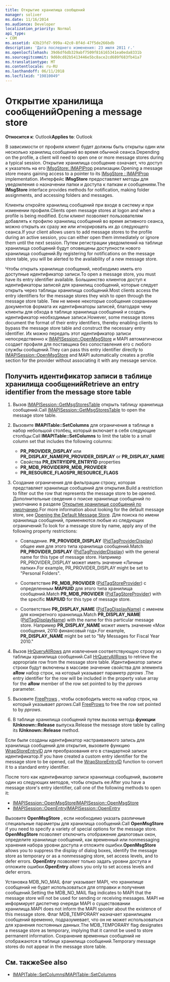 ```yaml
---
title: Открытие хранилища сообщений
manager: soliver
ms.date: 11/16/2014
ms.audience: Developer
localization_priority: Normal
api_type:
- COM
ms.assetid: 43b23fd7-999a-42c0-8f4d-47f5de266bdb
description: 'Дата последнего изменения: 23 июля 2011 г.'
ms.openlocfilehash: 39d6df6db329abf7509f816165341ea0eda8331b
ms.sourcegitcommit: 9d60cd82b5413446e5bc8ace2cd689f683fb41a7
ms.translationtype: MT
ms.contentlocale: ru-RU
ms.lasthandoff: 06/11/2018
ms.locfileid: "19810049"
---
```

# <a name="opening-a-message-store"></a><span data-ttu-id="eb229-103">Открытие хранилища сообщений</span><span class="sxs-lookup"><span data-stu-id="eb229-103">Opening a message store</span></span>

<span data-ttu-id="eb229-104">**Относится к**: Outlook</span><span class="sxs-lookup"><span data-stu-id="eb229-104">**Applies to**: Outlook</span></span> 
  
<span data-ttu-id="eb229-105">В зависимости от профиля клиент будет должны быть открыты один или несколько хранилищ сообщений во время обычной сеанса.</span><span class="sxs-lookup"><span data-stu-id="eb229-105">Depending on the profile, a client will need to open one or more message stores during a typical session.</span></span> <span data-ttu-id="eb229-106">Открытие хранилища сообщение означает, что доступ к указатель на его [IMsgStore: IMAPIProp](imsgstoreimapiprop.md) реализации.</span><span class="sxs-lookup"><span data-stu-id="eb229-106">Opening a message store means gaining access to a pointer to its [IMsgStore : IMAPIProp](imsgstoreimapiprop.md) implementation.</span></span> <span data-ttu-id="eb229-107">Интерфейс **IMsgStore** предоставляет методы для уведомления о назначении папки и доступа к папкам и сообщениям.</span><span class="sxs-lookup"><span data-stu-id="eb229-107">The **IMsgStore** interface provides methods for notification, making folder assignments, and accessing folders and messages.</span></span> 
  
<span data-ttu-id="eb229-108">Клиенты откройте хранилищ сообщений при входе в систему и при изменении профиля.</span><span class="sxs-lookup"><span data-stu-id="eb229-108">Clients open message stores at logon and when a profile is being modified.</span></span> <span data-ttu-id="eb229-109">Если клиент позволяет пользователям добавлять к профилю хранилищ сообщений во время активного сеанса, можно открыть их сразу же или игнорировать их до следующего сеанса.</span><span class="sxs-lookup"><span data-stu-id="eb229-109">If your client allows users to add message stores to the profile during an active session, you can either open them immediately or ignore them until the next session.</span></span> <span data-ttu-id="eb229-110">Путем регистрации уведомлений на таблице хранилища сообщений будут оповещены доступности нового хранилища сообщений.</span><span class="sxs-lookup"><span data-stu-id="eb229-110">By registering for notifications on the message store table, you will be alerted to the availability of a new message store.</span></span>
  
<span data-ttu-id="eb229-111">Чтобы открыть хранилище сообщений, необходимо иметь его доступные идентификатор записи.</span><span class="sxs-lookup"><span data-stu-id="eb229-111">To open a message store, you must have its entry identifier available.</span></span> <span data-ttu-id="eb229-112">Большинство клиентов доступ к идентификаторы записей для хранилищ сообщений, которые следует открыть через таблицы хранилища сообщений.</span><span class="sxs-lookup"><span data-stu-id="eb229-112">Most clients access the entry identifiers for the message stores they wish to open through the message store table.</span></span> <span data-ttu-id="eb229-113">Тем не менее некоторые сообщения сохранение документов формата их идентификаторы записей, благодаря чему клиенты для обхода в таблице хранилища сообщений и создать идентификатор необходимые записи.</span><span class="sxs-lookup"><span data-stu-id="eb229-113">However, some message stores document the format of their entry identifiers, thereby enabling clients to bypass the message store table and construct the necessary entry identifier.</span></span> <span data-ttu-id="eb229-114">Их можно передать этот идентификатор записи непосредственно к [IMAPISession::OpenMsgStore](imapisession-openmsgstore.md) и MAPI автоматически создает профиля для поставщика без сопоставления его с любого службы сообщений.</span><span class="sxs-lookup"><span data-stu-id="eb229-114">They can pass this entry identifier directly to [IMAPISession::OpenMsgStore](imapisession-openmsgstore.md) and MAPI automatically creates a profile section for the provider without associating it with any message service.</span></span> 
  
## <a name="retrieve-an-entry-identifier-from-the-message-store-table"></a><span data-ttu-id="eb229-115">Получить идентификатор записи в таблице хранилища сообщений</span><span class="sxs-lookup"><span data-stu-id="eb229-115">Retrieve an entry identifier from the message store table</span></span>
  
1. <span data-ttu-id="eb229-116">Вызов [IMAPISession::GetMsgStoresTable](imapisession-getmsgstorestable.md) открыть таблицу хранилища сообщений.</span><span class="sxs-lookup"><span data-stu-id="eb229-116">Call [IMAPISession::GetMsgStoresTable](imapisession-getmsgstorestable.md) to open the message store table.</span></span> 
    
2. <span data-ttu-id="eb229-117">Вызовите **IMAPITable::SetColumns** для ограничения в таблице в набор небольшой столбец, который включает в себя следующие столбцы:</span><span class="sxs-lookup"><span data-stu-id="eb229-117">Call **IMAPITable::SetColumns** to limit the table to a small column set that includes the following columns:</span></span> 
    
   - <span data-ttu-id="eb229-118">**PR_PROVIDER_DISPLAY** или **PR_DISPLAY_NAME**</span><span class="sxs-lookup"><span data-stu-id="eb229-118">**PR_PROVIDER_DISPLAY** or **PR_DISPLAY_NAME**</span></span>
   - <span data-ttu-id="eb229-119">Свойства **PR_ENTRYID**</span><span class="sxs-lookup"><span data-stu-id="eb229-119">**PR_ENTRYID** properties</span></span> 
   - <span data-ttu-id="eb229-120">**PR_MDB_PROVIDER**</span><span class="sxs-lookup"><span data-stu-id="eb229-120">**PR_MDB_PROVIDER**</span></span>
   - <span data-ttu-id="eb229-121">**PR_RESOURCE_FLAGS**</span><span class="sxs-lookup"><span data-stu-id="eb229-121">**PR_RESOURCE_FLAGS**</span></span>
    
3. <span data-ttu-id="eb229-122">Создание ограничения для фильтрации строку, которая представляет хранилище сообщений для открытия.</span><span class="sxs-lookup"><span data-stu-id="eb229-122">Build a restriction to filter out the row that represents the message store to be opened.</span></span> <span data-ttu-id="eb229-123">Дополнительные сведения о поиске хранилище сообщений по умолчанию в разделе [Открытие хранилище сообщений по умолчанию](opening-the-default-message-store.md).</span><span class="sxs-lookup"><span data-stu-id="eb229-123">For more information about looking for the default message store, see [Opening the Default Message Store](opening-the-default-message-store.md).</span></span> <span data-ttu-id="eb229-124">Для поиска по имени хранилища сообщений, применяются любые из следующих ограничений:</span><span class="sxs-lookup"><span data-stu-id="eb229-124">To look for a message store by name, apply any of the following property restrictions:</span></span>
    
   - <span data-ttu-id="eb229-125">Совпадение. **PR_PROVIDER_DISPLAY** ([PidTagProviderDisplay](pidtagproviderdisplay-canonical-property.md)) общее имя для этого типа хранилища сообщений.</span><span class="sxs-lookup"><span data-stu-id="eb229-125">Match **PR_PROVIDER_DISPLAY** ([PidTagProviderDisplay](pidtagproviderdisplay-canonical-property.md)) with the general name for this type of message store.</span></span> <span data-ttu-id="eb229-126">Например PR_PROVIDER_DISPLAY может иметь значение «Личные папки».</span><span class="sxs-lookup"><span data-stu-id="eb229-126">For example, PR_PROVIDER_DISPLAY might be set to "Personal Folders".</span></span>
    
   - <span data-ttu-id="eb229-127">Соответствие **PR_MDB_PROVIDER** ([PidTagStoreProvider](pidtagstoreprovider-canonical-property.md)) с определенным **MAPIUID** для этого типа хранилища сообщений.</span><span class="sxs-lookup"><span data-stu-id="eb229-127">Match **PR_MDB_PROVIDER** ([PidTagStoreProvider](pidtagstoreprovider-canonical-property.md)) with the specific **MAPIUID** for this type of message store.</span></span> 
    
   - <span data-ttu-id="eb229-128">Соответствие **PR_DISPLAY_NAME** ([PidTagDisplayName](pidtagdisplayname-canonical-property.md)) с именем для конкретного хранилища.</span><span class="sxs-lookup"><span data-stu-id="eb229-128">Match **PR_DISPLAY_NAME** ([PidTagDisplayName](pidtagdisplayname-canonical-property.md)) with the name for this particular message store.</span></span> <span data-ttu-id="eb229-129">Например **PR_DISPLAY_NAME** может иметь значение «Мои сообщения, 2010 финансовый год».</span><span class="sxs-lookup"><span data-stu-id="eb229-129">For example, **PR_DISPLAY_NAME** might be set to "My Messages for Fiscal Year 2010."</span></span> 
    
4. <span data-ttu-id="eb229-130">Вызов [HrQueryAllRows](hrqueryallrows.md) для извлечения соответствующую строку из таблицы хранилища сообщений.</span><span class="sxs-lookup"><span data-stu-id="eb229-130">Call [HrQueryAllRows](hrqueryallrows.md) to retrieve the appropriate row from the message store table.</span></span> <span data-ttu-id="eb229-131">Идентификатор записи строки будут включены в массиве значение свойства для элемента **aRow** набор строк, на который указывает параметр _pprows_ .</span><span class="sxs-lookup"><span data-stu-id="eb229-131">The entry identifier for the row will be included in the property value array for the **aRow** member of the row set pointed to by the  _pprows_ parameter.</span></span> 
    
5. <span data-ttu-id="eb229-132">Вызовите [FreeProws](freeprows.md) , чтобы освободить место на набор строк, на который указывает _pprows_.</span><span class="sxs-lookup"><span data-stu-id="eb229-132">Call [FreeProws](freeprows.md) to free the row set pointed to by  _pprows_.</span></span>
    
6. <span data-ttu-id="eb229-133">В таблице хранилища сообщений путем вызова метода **функции IUnknown::Release** выпуска.</span><span class="sxs-lookup"><span data-stu-id="eb229-133">Release the message store table by calling its **IUnknown::Release** method.</span></span> 
    
<span data-ttu-id="eb229-134">Если были созданы идентификатор настраиваемого запись для хранилища сообщений для открытия, вызовите функцию [WrapStoreEntryID](wrapstoreentryid.md) для преобразования его в стандартной записи идентификатор.</span><span class="sxs-lookup"><span data-stu-id="eb229-134">If you have created a custom entry identifier for the message store to be opened, call the [WrapStoreEntryID](wrapstoreentryid.md) function to convert it to a standard entry identifier.</span></span> 
  
<span data-ttu-id="eb229-135">После того как идентификатор записи хранилища сообщений, вызовите один из следующих методов, чтобы открыть ее:</span><span class="sxs-lookup"><span data-stu-id="eb229-135">After you have a message store's entry identifier, call one of the following methods to open it:</span></span>
  
- [<span data-ttu-id="eb229-136">IMAPISession::OpenMsgStore</span><span class="sxs-lookup"><span data-stu-id="eb229-136">IMAPISession::OpenMsgStore</span></span>](imapisession-openmsgstore.md)
- [<span data-ttu-id="eb229-137">IMAPISession::OpenEntry</span><span class="sxs-lookup"><span data-stu-id="eb229-137">IMAPISession::OpenEntry</span></span>](imapisession-openentry.md)
    
<span data-ttu-id="eb229-138">Вызовите **OpenMsgStore** , если необходимо указать различные специальные параметры для хранилища сообщений.</span><span class="sxs-lookup"><span data-stu-id="eb229-138">Call **OpenMsgStore** if you need to specify a variety of special options for the message store.</span></span> <span data-ttu-id="eb229-139">**OpenMsgStore** позволяет отключить отображение диалоговых окон, определите хранилище сообщений, как временный или nonmessaging хранения набора уровни доступа и отложите ошибки.</span><span class="sxs-lookup"><span data-stu-id="eb229-139">**OpenMsgStore** allows you to suppress the display of dialog boxes, identify the message store as temporary or as a nonmessaging store, set access levels, and to defer errors.</span></span> <span data-ttu-id="eb229-140">**OpenEntry** позволяет только задать уровни доступа и отложите ошибки.</span><span class="sxs-lookup"><span data-stu-id="eb229-140">**OpenEntry** allows you only to set access levels and defer errors.</span></span> 
  
<span data-ttu-id="eb229-141">Установка MDB_NO_MAIL флаг указывает MAPI, что хранилище сообщений не будет использоваться для отправки и получения сообщений.</span><span class="sxs-lookup"><span data-stu-id="eb229-141">Setting the MDB_NO_MAIL flag indicates to MAPI that the message store will not be used for sending or receiving messages.</span></span> <span data-ttu-id="eb229-142">MAPI не информирует диспетчер очереди MAPI о существовании хранилища.</span><span class="sxs-lookup"><span data-stu-id="eb229-142">MAPI does not inform the MAPI spooler about the existence of this message store.</span></span> <span data-ttu-id="eb229-143">Флаг MDB_TEMPORARY назначает хранилищем сообщений временно, подразумевает, что он не может использоваться для хранения постоянных данных.</span><span class="sxs-lookup"><span data-stu-id="eb229-143">The MDB_TEMPORARY flag designates a message store as temporary, implying that it cannot be used to store permanent information.</span></span> <span data-ttu-id="eb229-144">Сохранение временных сообщений не отображаются в таблице хранилища сообщений.</span><span class="sxs-lookup"><span data-stu-id="eb229-144">Temporary message stores do not appear in the message store table.</span></span> 
  
## <a name="see-also"></a><span data-ttu-id="eb229-145">См. также</span><span class="sxs-lookup"><span data-stu-id="eb229-145">See also</span></span>

- [<span data-ttu-id="eb229-146">IMAPITable::SetColumns</span><span class="sxs-lookup"><span data-stu-id="eb229-146">IMAPITable::SetColumns</span></span>](imapitable-setcolumns.md)

